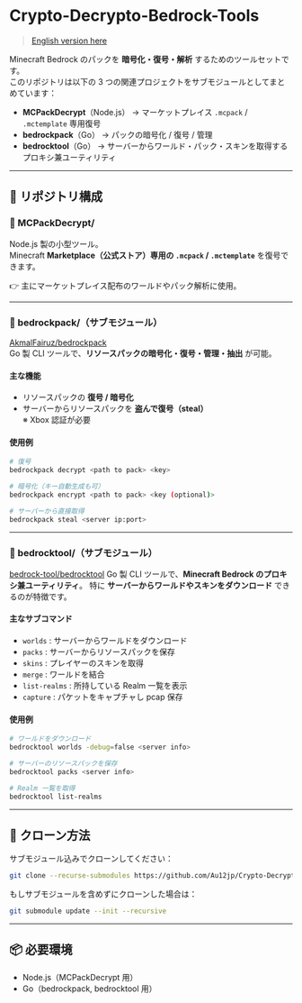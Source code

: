 # Crypto-Decrypto-Bedrock-Tools

> [English version here](README.md)

Minecraft Bedrock のパックを **暗号化・復号・解析** するためのツールセットです。  
このリポジトリは以下の 3 つの関連プロジェクトをサブモジュールとしてまとめています：

- **MCPackDecrypt**（Node.js） → マーケットプレイス `.mcpack` / `.mctemplate` 専用復号
- **bedrockpack**（Go） → パックの暗号化 / 復号 / 管理
- **bedrocktool**（Go） → サーバーからワールド・パック・スキンを取得するプロキシ兼ユーティリティ

---

## 📂 リポジトリ構成

### 🔹 MCPackDecrypt/

Node.js 製の小型ツール。  
Minecraft **Marketplace（公式ストア）専用の `.mcpack` / `.mctemplate`** を復号できます。

👉 主にマーケットプレイス配布のワールドやパック解析に使用。

---

### 🔹 bedrockpack/（サブモジュール）

[AkmalFairuz/bedrockpack](https://github.com/AkmalFairuz/bedrockpack)  
Go 製 CLI ツールで、**リソースパックの暗号化・復号・管理・抽出** が可能。

#### 主な機能

- リソースパックの **復号 / 暗号化**
- サーバーからリソースパックを **盗んで復号（steal）**  
  ※ Xbox 認証が必要

#### 使用例

```bash
# 復号
bedrockpack decrypt <path to pack> <key>

# 暗号化（キー自動生成も可）
bedrockpack encrypt <path to pack> <key (optional)>

# サーバーから直接取得
bedrockpack steal <server ip:port>
```

---

### 🔹 bedrocktool/（サブモジュール）

[bedrock-tool/bedrocktool](https://github.com/bedrock-tool/bedrocktool)
Go 製 CLI ツールで、**Minecraft Bedrock のプロキシ兼ユーティリティ**。
特に **サーバーからワールドやスキンをダウンロード** できるのが特徴です。

#### 主なサブコマンド

- `worlds` : サーバーからワールドをダウンロード
- `packs` : サーバーからリソースパックを保存
- `skins` : プレイヤーのスキンを取得
- `merge` : ワールドを結合
- `list-realms` : 所持している Realm 一覧を表示
- `capture` : パケットをキャプチャし pcap 保存

#### 使用例

```bash
# ワールドをダウンロード
bedrocktool worlds -debug=false <server info>

# サーバーのリソースパックを保存
bedrocktool packs <server info>

# Realm 一覧を取得
bedrocktool list-realms
```

---

## 🚀 クローン方法

サブモジュール込みでクローンしてください：

```bash
git clone --recurse-submodules https://github.com/Au12jp/Crypto-Decrypto-Bedrock-Tools.git
```

もしサブモジュールを含めずにクローンした場合は：

```bash
git submodule update --init --recursive
```

---

## 📦 必要環境

- Node.js（MCPackDecrypt 用）
- Go（bedrockpack, bedrocktool 用）
